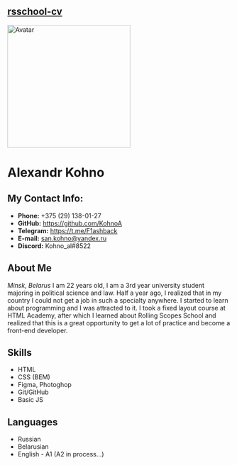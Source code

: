 ## [rsschool-cv](https://github.com/KohnoA/rsschool-cv/tree/gh-pages "Ссылка на репозиторий с резюме")

<img src="https://sun2.beltelecom-by-minsk.userapi.com/s/v1/if2/R67Cc9pS1MNrC7cAw1w_t76gGYkbNstO__MdefcX5OoYtCNkbtk7cmPSZkNWsStoBSH1SOxpr6VWAFWDx8JYU36y.jpg?size=1280x1280&quality=96&type=album" width="277" alt="Avatar">

# **Alexandr Kohno**

## **My Contact Info:**
* **Phone:**  +375 (29) 138-01-27
* **GitHub:** https://github.com/KohnoA
* **Telegram:** https://t.me/F1ashback
* **E-mail:** san.kohno@yandex.ru
* **Discord:** Kohno_al#8522

## About Me
_Minsk, Belarus_
I am 22 years old, I am a 3rd year university student majoring in political science and law. Half a year ago, I realized that in my country I could not get a job in such a specialty anywhere. I started to learn about programming and I was attracted to it. I took a fixed layout course at HTML Academy, after which I learned about Rolling Scopes School and realized that this is a great opportunity to get a lot of practice and become a front-end developer.

## Skills
* HTML
* CSS (BEM)
* Figma, Photoghop
* Git/GitHub
* Basic JS

## Languages 
* Russian
* Belarusian 
* English - A1 (A2 in process...)